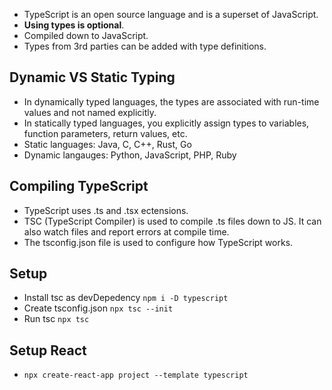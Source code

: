- TypeScript is an open source language and is a superset of JavaScript.
- **Using types is optional**.
- Compiled down to JavaScript.
- Types from 3rd parties can be added with type definitions.

## Dynamic VS Static Typing

- In dynamically typed languages, the types are associated with run-time values and not named explicitly.
- In statically typed languages, you explicitly assign types to variables, function parameters, return values, etc.
- Static languages: Java, C, C++, Rust, Go
- Dynamic langauges: Python, JavaScript, PHP, Ruby

## Compiling TypeScript

- TypeScript uses .ts and .tsx ectensions.
- TSC (TypeScript Compiler) is used to compile .ts files down to JS. It can also watch files and report errors at compile time.
- The tsconfig.json file is used to configure how TypeScript works.

## Setup

- Install tsc as devDepedency `npm i -D typescript`
- Create tsconfig.json `npx tsc --init`
- Run tsc `npx tsc`

## Setup React

- `npx create-react-app project --template typescript`
